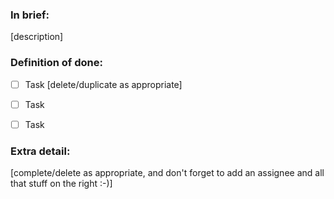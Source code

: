 ### In brief:

[description]


### Definition of done:

- [ ] Task [delete/duplicate as appropriate]
- [ ] Task
- [ ] Task


### Extra detail:

[complete/delete as appropriate, and don't forget to add an assignee and all that stuff on the right :-)]

